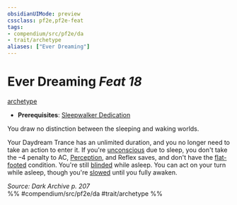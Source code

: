 ```yaml
---
obsidianUIMode: preview
cssclass: pf2e,pf2e-feat
tags:
- compendium/src/pf2e/da
- trait/archetype
aliases: ["Ever Dreaming"]
---
```

# Ever Dreaming  *Feat 18*  
[archetype](../../rules/traits/archetype.md)  

- **Prerequisites**: [Sleepwalker Dedication](sleepwalker-dedication-da.md)

You draw no distinction between the sleeping and waking worlds.

Your Daydream Trance has an unlimited duration, and you no longer need to take an action to enter it. If you're [unconscious](../../rules/conditions.md#Unconscious) due to sleep, you don't take the –4 penalty to AC, [Perception](../skills.md#Perception), and Reflex saves, and don't have the [flat-footed](../../rules/conditions.md#Flat-footed) condition. You're still [blinded](../../rules/conditions.md#Blinded) while asleep. You can act on your turn while asleep, though you're [slowed](../../rules/conditions.md#Slowed) until you fully awaken.

*Source: Dark Archive p. 207*  
%% #compendium/src/pf2e/da #trait/archetype %%